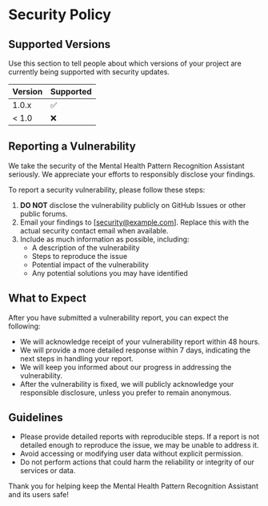 # Security Policy

## Supported Versions

Use this section to tell people about which versions of your project are currently being supported with security updates.

| Version | Supported          |
| ------- | ------------------ |
| 1.0.x   | :white_check_mark: |
| < 1.0   | :x:                |

## Reporting a Vulnerability

We take the security of the Mental Health Pattern Recognition Assistant seriously. We appreciate your efforts to responsibly disclose your findings.

To report a security vulnerability, please follow these steps:

1. **DO NOT** disclose the vulnerability publicly on GitHub Issues or other public forums.
2. Email your findings to [security@example.com]. Replace this with the actual security contact email when available.
3. Include as much information as possible, including:
   - A description of the vulnerability
   - Steps to reproduce the issue
   - Potential impact of the vulnerability
   - Any potential solutions you may have identified

## What to Expect

After you have submitted a vulnerability report, you can expect the following:

- We will acknowledge receipt of your vulnerability report within 48 hours.
- We will provide a more detailed response within 7 days, indicating the next steps in handling your report.
- We will keep you informed about our progress in addressing the vulnerability.
- After the vulnerability is fixed, we will publicly acknowledge your responsible disclosure, unless you prefer to remain anonymous.

## Guidelines

- Please provide detailed reports with reproducible steps. If a report is not detailed enough to reproduce the issue, we may be unable to address it.
- Avoid accessing or modifying user data without explicit permission.
- Do not perform actions that could harm the reliability or integrity of our services or data.

Thank you for helping keep the Mental Health Pattern Recognition Assistant and its users safe!
